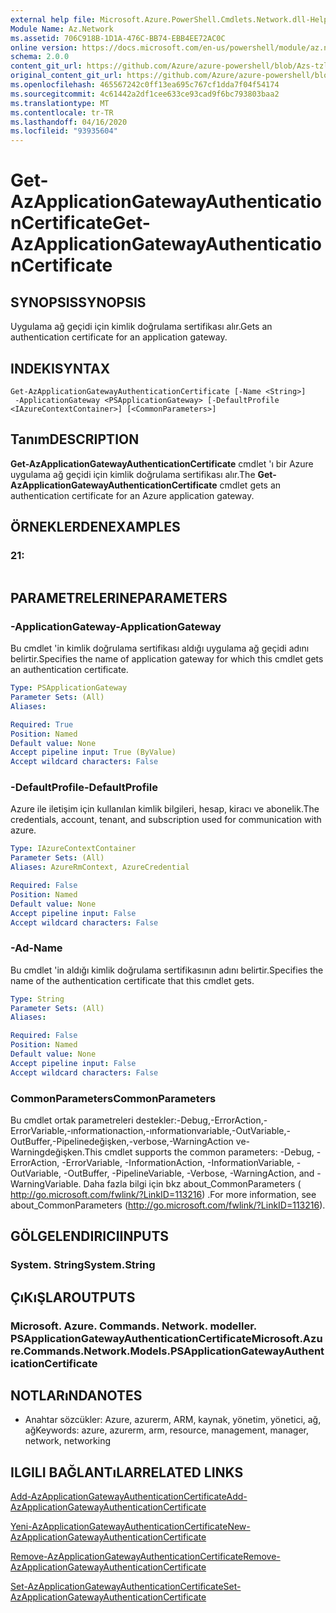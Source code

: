 ```yaml
---
external help file: Microsoft.Azure.PowerShell.Cmdlets.Network.dll-Help.xml
Module Name: Az.Network
ms.assetid: 706C918B-1D1A-476C-BB74-EBB4EE72AC0C
online version: https://docs.microsoft.com/en-us/powershell/module/az.network/get-azapplicationgatewayauthenticationcertificate
schema: 2.0.0
content_git_url: https://github.com/Azure/azure-powershell/blob/Azs-tzl/src/Network/Network/help/Get-AzApplicationGatewayAuthenticationCertificate.md
original_content_git_url: https://github.com/Azure/azure-powershell/blob/Azs-tzl/src/Network/Network/help/Get-AzApplicationGatewayAuthenticationCertificate.md
ms.openlocfilehash: 465567242c0ff13ea695c767cf1dda7f04f54174
ms.sourcegitcommit: 4c61442a2df1cee633ce93cad9f6bc793803baa2
ms.translationtype: MT
ms.contentlocale: tr-TR
ms.lasthandoff: 04/16/2020
ms.locfileid: "93935604"
---
```

# <span data-ttu-id="dd699-101">Get-AzApplicationGatewayAuthenticationCertificate</span><span class="sxs-lookup"><span data-stu-id="dd699-101">Get-AzApplicationGatewayAuthenticationCertificate</span></span>

## <span data-ttu-id="dd699-102">SYNOPSIS</span><span class="sxs-lookup"><span data-stu-id="dd699-102">SYNOPSIS</span></span>
<span data-ttu-id="dd699-103">Uygulama ağ geçidi için kimlik doğrulama sertifikası alır.</span><span class="sxs-lookup"><span data-stu-id="dd699-103">Gets an authentication certificate for an application gateway.</span></span>

## <span data-ttu-id="dd699-104">INDEKI</span><span class="sxs-lookup"><span data-stu-id="dd699-104">SYNTAX</span></span>

```
Get-AzApplicationGatewayAuthenticationCertificate [-Name <String>]
 -ApplicationGateway <PSApplicationGateway> [-DefaultProfile <IAzureContextContainer>] [<CommonParameters>]
```

## <span data-ttu-id="dd699-105">Tanım</span><span class="sxs-lookup"><span data-stu-id="dd699-105">DESCRIPTION</span></span>
<span data-ttu-id="dd699-106">**Get-AzApplicationGatewayAuthenticationCertificate** cmdlet 'ı bir Azure uygulama ağ geçidi için kimlik doğrulama sertifikası alır.</span><span class="sxs-lookup"><span data-stu-id="dd699-106">The **Get-AzApplicationGatewayAuthenticationCertificate** cmdlet gets an authentication certificate for an Azure application gateway.</span></span>

## <span data-ttu-id="dd699-107">ÖRNEKLERDEN</span><span class="sxs-lookup"><span data-stu-id="dd699-107">EXAMPLES</span></span>

### <span data-ttu-id="dd699-108">2</span><span class="sxs-lookup"><span data-stu-id="dd699-108">1:</span></span>
```

```

## <span data-ttu-id="dd699-109">PARAMETRELERINE</span><span class="sxs-lookup"><span data-stu-id="dd699-109">PARAMETERS</span></span>

### <span data-ttu-id="dd699-110">-ApplicationGateway</span><span class="sxs-lookup"><span data-stu-id="dd699-110">-ApplicationGateway</span></span>
<span data-ttu-id="dd699-111">Bu cmdlet 'in kimlik doğrulama sertifikası aldığı uygulama ağ geçidi adını belirtir.</span><span class="sxs-lookup"><span data-stu-id="dd699-111">Specifies the name of application gateway for which this cmdlet gets an authentication certificate.</span></span>

```yaml
Type: PSApplicationGateway
Parameter Sets: (All)
Aliases: 

Required: True
Position: Named
Default value: None
Accept pipeline input: True (ByValue)
Accept wildcard characters: False
```

### <span data-ttu-id="dd699-112">-DefaultProfile</span><span class="sxs-lookup"><span data-stu-id="dd699-112">-DefaultProfile</span></span>
<span data-ttu-id="dd699-113">Azure ile iletişim için kullanılan kimlik bilgileri, hesap, kiracı ve abonelik.</span><span class="sxs-lookup"><span data-stu-id="dd699-113">The credentials, account, tenant, and subscription used for communication with azure.</span></span>

```yaml
Type: IAzureContextContainer
Parameter Sets: (All)
Aliases: AzureRmContext, AzureCredential

Required: False
Position: Named
Default value: None
Accept pipeline input: False
Accept wildcard characters: False
```

### <span data-ttu-id="dd699-114">-Ad</span><span class="sxs-lookup"><span data-stu-id="dd699-114">-Name</span></span>
<span data-ttu-id="dd699-115">Bu cmdlet 'in aldığı kimlik doğrulama sertifikasının adını belirtir.</span><span class="sxs-lookup"><span data-stu-id="dd699-115">Specifies the name of the authentication certificate that this cmdlet gets.</span></span>

```yaml
Type: String
Parameter Sets: (All)
Aliases: 

Required: False
Position: Named
Default value: None
Accept pipeline input: False
Accept wildcard characters: False
```

### <span data-ttu-id="dd699-116">CommonParameters</span><span class="sxs-lookup"><span data-stu-id="dd699-116">CommonParameters</span></span>
<span data-ttu-id="dd699-117">Bu cmdlet ortak parametreleri destekler:-Debug,-ErrorAction,-ErrorVariable,-ınformationaction,-ınformationvariable,-OutVariable,-OutBuffer,-Pipelinedeğişken,-verbose,-WarningAction ve-Warningdeğişken.</span><span class="sxs-lookup"><span data-stu-id="dd699-117">This cmdlet supports the common parameters: -Debug, -ErrorAction, -ErrorVariable, -InformationAction, -InformationVariable, -OutVariable, -OutBuffer, -PipelineVariable, -Verbose, -WarningAction, and -WarningVariable.</span></span> <span data-ttu-id="dd699-118">Daha fazla bilgi için bkz about_CommonParameters ( http://go.microsoft.com/fwlink/?LinkID=113216) .</span><span class="sxs-lookup"><span data-stu-id="dd699-118">For more information, see about_CommonParameters (http://go.microsoft.com/fwlink/?LinkID=113216).</span></span>

## <span data-ttu-id="dd699-119">GÖLGELENDIRICI</span><span class="sxs-lookup"><span data-stu-id="dd699-119">INPUTS</span></span>

### <span data-ttu-id="dd699-120">System. String</span><span class="sxs-lookup"><span data-stu-id="dd699-120">System.String</span></span>

## <span data-ttu-id="dd699-121">ÇıKıŞLAR</span><span class="sxs-lookup"><span data-stu-id="dd699-121">OUTPUTS</span></span>

### <span data-ttu-id="dd699-122">Microsoft. Azure. Commands. Network. modeller. PSApplicationGatewayAuthenticationCertificate</span><span class="sxs-lookup"><span data-stu-id="dd699-122">Microsoft.Azure.Commands.Network.Models.PSApplicationGatewayAuthenticationCertificate</span></span>

## <span data-ttu-id="dd699-123">NOTLARıNDA</span><span class="sxs-lookup"><span data-stu-id="dd699-123">NOTES</span></span>
* <span data-ttu-id="dd699-124">Anahtar sözcükler: Azure, azurerm, ARM, kaynak, yönetim, yönetici, ağ, ağ</span><span class="sxs-lookup"><span data-stu-id="dd699-124">Keywords: azure, azurerm, arm, resource, management, manager, network, networking</span></span>

## <span data-ttu-id="dd699-125">ILGILI BAĞLANTıLAR</span><span class="sxs-lookup"><span data-stu-id="dd699-125">RELATED LINKS</span></span>

[<span data-ttu-id="dd699-126">Add-AzApplicationGatewayAuthenticationCertificate</span><span class="sxs-lookup"><span data-stu-id="dd699-126">Add-AzApplicationGatewayAuthenticationCertificate</span></span>](./Add-AzApplicationGatewayAuthenticationCertificate.md)

[<span data-ttu-id="dd699-127">Yeni-AzApplicationGatewayAuthenticationCertificate</span><span class="sxs-lookup"><span data-stu-id="dd699-127">New-AzApplicationGatewayAuthenticationCertificate</span></span>](./New-AzApplicationGatewayAuthenticationCertificate.md)

[<span data-ttu-id="dd699-128">Remove-AzApplicationGatewayAuthenticationCertificate</span><span class="sxs-lookup"><span data-stu-id="dd699-128">Remove-AzApplicationGatewayAuthenticationCertificate</span></span>](./Remove-AzApplicationGatewayAuthenticationCertificate.md)

[<span data-ttu-id="dd699-129">Set-AzApplicationGatewayAuthenticationCertificate</span><span class="sxs-lookup"><span data-stu-id="dd699-129">Set-AzApplicationGatewayAuthenticationCertificate</span></span>](./Set-AzApplicationGatewayAuthenticationCertificate.md)


